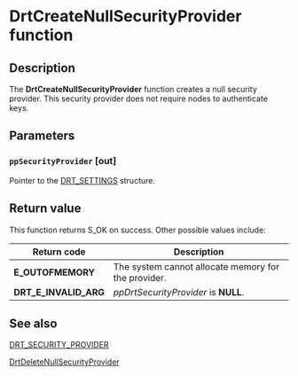 # DrtCreateNullSecurityProvider function

## Description

The **DrtCreateNullSecurityProvider** function creates a null security provider. This security provider does not require nodes to authenticate keys.

## Parameters

### `ppSecurityProvider` [out]

Pointer to the [DRT_SETTINGS](https://learn.microsoft.com/windows/win32/api/drt/ns-drt-drt_settings) structure.

## Return value

This function returns S_OK on success. Other possible values include:

| Return code | Description |
| --- | --- |
| **E_OUTOFMEMORY** | The system cannot allocate memory for the provider. |
| **DRT_E_INVALID_ARG** | *ppDrtSecurityProvider* is **NULL**. |

## See also

[DRT_SECURITY_PROVIDER](https://learn.microsoft.com/windows/desktop/api/drt/ns-drt-drt_security_provider)

[DrtDeleteNullSecurityProvider](https://learn.microsoft.com/windows/desktop/api/drt/nf-drt-drtdeletenullsecurityprovider)